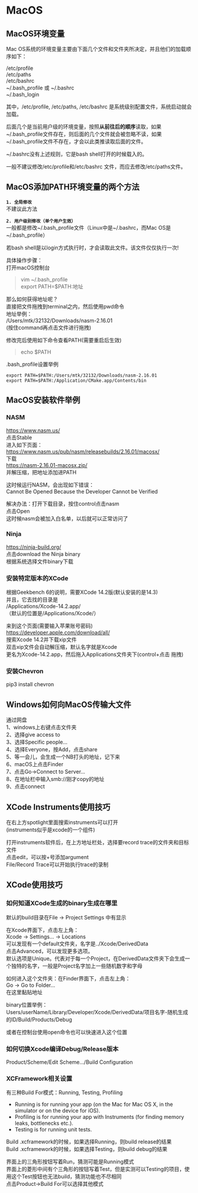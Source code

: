 # MacOS

## MacOS环境变量
Mac OS系统的环境变量主要由下面几个文件和文件夹所决定，并且他们的加载顺序如下：  

/etc/profile  
/etc/paths  
/etc/bashrc  
~/.bash_profile 或 ~/.bashrc  
~/.bash_login  

其中，/etc/profile, /etc/paths, /etc/bashrc 是系统级别配置文件，系统启动就会加载。  

后面几个是当前用户级的环境变量，按照**从前往后的顺序**读取，如果~/.bash_profile文件存在，则后面的几个文件就会被忽略不读，如果~/.bash_profile文件不存在，才会以此类推读取后面的文件。  

~/.bashrc没有上述规则，它是bash shell打开的时候载入的。  

一般不建议修改/etc/profile和/etc/bashrc 文件，而应去修改/etc/paths文件。  

## MacOS添加PATH环境变量的两个方法
**`1. 全局修改`**  
不建议此方法  

**`2. 用户级别修改（单个用户生效）`**  
一般都是修改~/.bash_profile文件（Linux中是~/.bashrc，而Mac OS是~/.bash_profile）  

若bash shell是以login方式执行时，才会读取此文件。该文件仅仅执行一次!  

具体操作步骤：  
打开macOS控制台  
> vim ~/.bash_profile  
> export PATH=$PATH:地址  

那么如何获得地址呢？  
直接把文件拖拽到terminal之内，然后使用pwd命令  
地址举例：  
/Users/mtk/32132/Downloads/nasm-2.16.01  
(按住command再点击文件进行拖拽)  

修改完后使用如下命令查看PATH(需要重启后生效)  
> echo $PATH  

.bash_profile设置举例
```
export PATH=$PATH:/Users/mtk/32132/Downloads/nasm-2.16.01  
export PATH=$PATH:/Application/CMake.app/Contents/bin  
```

## MacOS安装软件举例
### NASM
https://www.nasm.us/  
点击Stable  
进入如下页面：  
https://www.nasm.us/pub/nasm/releasebuilds/2.16.01/macosx/  
下载  
https://nasm-2.16.01-macosx.zip/  
并解压缩，把地址添加进PATH  

这时候运行NASM，会出现如下错误：  
Cannot Be Opened Because the Developer Cannot be Verified  

解决办法：打开下载目录，按住control点击nasm  
点击Open  
这时候nasm会被加入白名单，以后就可以正常访问了  

### Ninja
https://ninja-build.org/  
点击download the Ninja binary  
根据系统选择文件binary下载  

### 安装特定版本的XCode
根据Geekbench 6的说明，需要XCode 14.2版(默认安装的是14.3)  
并且，它去找的目录是  
/Applications/Xcode-14.2.app/  
（默认的位置是/Applications/Xcode/）  

来到这个页面(需要输入苹果账号密码)  
https://developer.apple.com/download/all/  
搜索Xcode 14.2并下载xip文件  
双击xip文件会自动解压缩，默认名字就是Xcode  
更名为Xcode-14.2.app，然后拖入Applications文件夹下(control+点击 拖拽)  

### 安装Chevron
pip3 install chevron   

## Windows如何向MacOS传输大文件
通过网盘  
1、windows上右键点击文件夹  
2、选择give access to  
3、选择Specific people...  
4、选择Everyone，按Add，点击share  
5、等一会儿，会生成一个NB打头的地址，记下来  
6、macOS上点击Finder  
7、点击Go->Connect to Server...  
8、在地址栏中输入smb://刚才copy的地址  
9、点击connect  

## XCode Instruments使用技巧
在右上方spotlight里面搜索instruments可以打开  
(instruments似乎是xcode的一个组件)  

打开instruments软件后，在上方地址栏处，选择要record trace的文件夹和目标文件  
点击edit，可以按+号添加argument  
File/Record Trace可以开始执行trace的录制  

## XCode使用技巧  

### 如何知道XCode生成的binary生成在哪里
默认的build目录在File -> Project Settings 中有显示  

在Xcode界面下，点击左上角：  
Xcode -> Settings... -> Locations  
可以发现有一个default文件夹，名字是../Xcode/DerivedData  
点击Advanced，可以发现更多选项。  
默认选项是Unique。代表对于每一个Project，在DerivedData文件夹下会生成一个独特的名字，一般是Project名字加上一些随机数字和字母  

如何进入这个文件夹：在Finder界面下，点击左上角：  
Go -> Go to Folder...  
在这里黏贴地址  

binary位置举例：  
Users/userName/Library/Developer/Xcode/DerivedData/项目名字-随机生成的ID/Build/Products/Debug  

或者在控制台使用open命令也可以快速进入这个位置  

### 如何切换Xcode编译Debug/Release版本  
Product/Scheme/Edit Scheme.../Build Configuration  

### XCFramework相关设置
有三种Build For模式：Running, Testing, Profiling  
- Running is for running your app (on the Mac for Mac OS X, in the simulator or on the device for iOS).  
- Profiling is for running your app with Instruments (for finding memory leaks, bottlenecks etc.).  
- Testing is for running unit tests.

Build .xcframework的时候，如果选择Running，则build release的结果  
Build .xcframework的时候，如果选择Testing，则build debug的结果  

界面上的三角形按钮写着Run，猜测可能是Running模式  
界面上的菱形中间有个三角形的按钮写着Test，但是实测可以Testing的项目，使用这个Test按钮也无法build，猜测功能也不尽相同  
点击Product->Build For可以选择其他模式  

